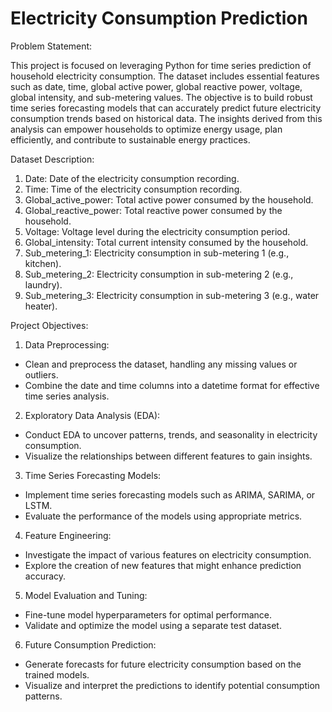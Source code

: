 # Electricity Consumption Prediction

Problem Statement:

This project is focused on leveraging Python for time series prediction of household electricity consumption. The dataset includes essential features such as date, time, global active power, global reactive power, voltage, global intensity, and sub-metering values. 
The objective is to build robust time series forecasting models that can accurately predict future electricity consumption trends based on historical data. The insights derived from this analysis can empower households to optimize energy usage, plan efficiently, and contribute to sustainable energy practices.

Dataset Description:
1. Date: Date of the electricity consumption recording.
2. Time: Time of the electricity consumption recording.
3. Global_active_power: Total active power consumed by the household.
4. Global_reactive_power: Total reactive power consumed by the household.
5. Voltage: Voltage level during the electricity consumption period.
6. Global_intensity: Total current intensity consumed by the household.
7. Sub_metering_1: Electricity consumption in sub-metering 1 (e.g., kitchen).
8. Sub_metering_2: Electricity consumption in sub-metering 2 (e.g., laundry).
9. Sub_metering_3: Electricity consumption in sub-metering 3 (e.g., water heater).

Project Objectives:
1. Data Preprocessing:
- Clean and preprocess the dataset, handling any missing values or outliers.
- Combine the date and time columns into a datetime format for effective time series analysis.

2. Exploratory Data Analysis (EDA):
- Conduct EDA to uncover patterns, trends, and seasonality in electricity consumption.
- Visualize the relationships between different features to gain insights.

3. Time Series Forecasting Models:
- Implement time series forecasting models such as ARIMA, SARIMA, or LSTM.
- Evaluate the performance of the models using appropriate metrics.

4. Feature Engineering:
- Investigate the impact of various features on electricity consumption.
- Explore the creation of new features that might enhance prediction accuracy.

5. Model Evaluation and Tuning:
- Fine-tune model hyperparameters for optimal performance.
- Validate and optimize the model using a separate test dataset.

6. Future Consumption Prediction:
- Generate forecasts for future electricity consumption based on the trained models.
- Visualize and interpret the predictions to identify potential consumption patterns.
